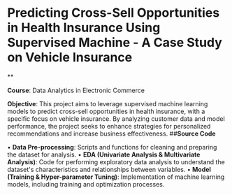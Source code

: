 <h1>Predicting Cross-Sell Opportunities in Health Insurance Using Supervised Machine - A Case Study on Vehicle Insurance</h1>
**

**Course**: Data Analytics in Electronic Commerce

**Objective**: This project aims to leverage supervised machine learning models to predict cross-sell opportunities in health insurance, with a specific focus on vehicle insurance. By analyzing customer data and model performance, the project seeks to enhance strategies for personalized recommendations and increase business effectiveness.
##**Source Code**

•	**Data Pre-processing**: Scripts and functions for cleaning and preparing the dataset for analysis.
•	**EDA (Univariate Analysis & Multivariate Analysis)**: Code for performing exploratory data analysis to understand the dataset's characteristics and relationships between variables.
•	**Model (Training & Hyper-parameter Tuning)**: Implementation of machine learning models, including training and optimization processes.
